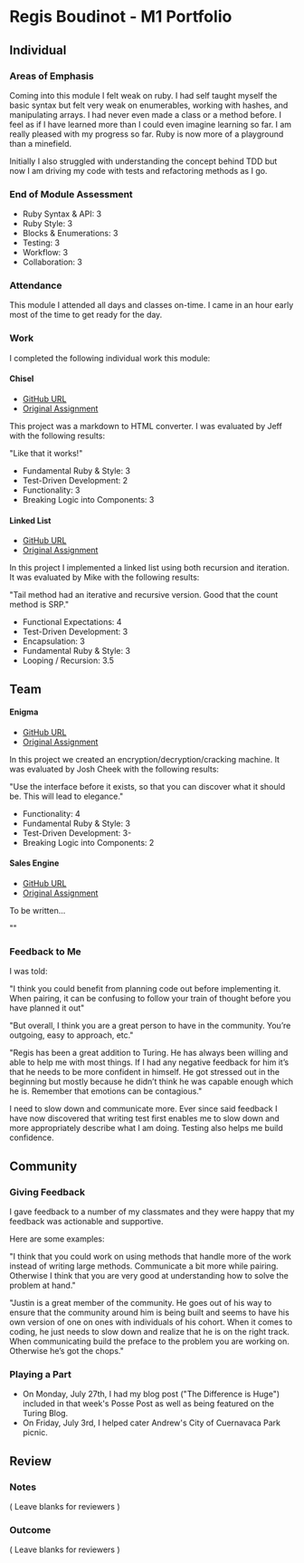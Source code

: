 # Regis Boudinot - M1 Portfolio

## Individual

### Areas of Emphasis

Coming into this module I felt weak on ruby. I had self taught myself the basic
syntax but felt very weak on enumerables, working with hashes, and manipulating
arrays. I had never even made a class or a method before. I feel as if I have
learned more than I could even imagine learning so far. I am really pleased
with my progress so far. Ruby is now more of a playground than a minefield.

Initially I also struggled with understanding the concept behind TDD
but now I am driving my code with tests and refactoring methods as I go.

### End of Module Assessment

* Ruby Syntax & API: 3
* Ruby Style: 3
* Blocks & Enumerations: 3
* Testing: 3
* Workflow: 3
* Collaboration: 3

### Attendance

This module I attended all days and classes on-time. I came in an hour early
most of the time to get ready for the day.

### Work

I completed the following individual work this module:

#### Chisel

* [GitHub URL](https://github.com/selfup/chisel)
* [Original Assignment](https://github.com/turingschool/curriculum/blob/master/source/projects/chisel.markdown)

This project was a markdown to HTML converter. I was evaluated by Jeff with
the following results:

"Like that it works!"

* Fundamental Ruby & Style: 3
* Test-Driven Development: 2
* Functionality: 3
* Breaking Logic into Components: 3

#### Linked List

* [GitHub URL](https://github.com/selfup/linked_list)
* [Original Assignment](https://github.com/turingschool/challenges/blob/master/linked_lists.markdown)

In this project I implemented a linked list using both recursion and iteration.
It was evaluated by Mike with the following results:

"Tail method had an iterative and recursive version.
Good that the count method is SRP."

* Functional Expectations: 4
* Test-Driven Development: 3
* Encapsulation: 3
* Fundamental Ruby & Style: 3
* Looping / Recursion: 3.5

## Team

#### Enigma

* [GitHub URL](https://github.com/selfup/enigma)
* [Original Assignment](https://github.com/turingschool/curriculum/blob/master/source/projects/enigma.markdown)

In this project we created an encryption/decryption/cracking machine.
It was evaluated by Josh Cheek with the following results:

"Use the interface before it exists, so that you can discover what it should be.
This will lead to elegance."

* Functionality: 4
* Fundamental Ruby & Style: 3
* Test-Driven Development: 3-
* Breaking Logic into Components: 2

#### Sales Engine

* [GitHub URL](https://github.com/selfup/sales_engine)
* [Original Assignment](https://github.com/turingschool/curriculum/blob/master/source/projects/sales_engine.markdown)

To be written...

""

### Feedback to Me

I was told:

"I think you could benefit from planning code out before implementing it.
When pairing, it can be confusing to follow your train of thought before you
have planned it out"

"But overall, I think you are a great person to have in the community.
You’re outgoing, easy to approach, etc."

"Regis has been a great addition to Turing.  He has always been willing and able
to help me with most things. If I had any negative feedback for him it’s that he
needs to be more confident in himself. He got stressed out in the beginning but
mostly because he didn’t think he was capable enough which he is. Remember that
emotions can be contagious."

I need to slow down and communicate more. Ever since said
feedback I have now discovered that writing test first enables me to slow down
and more appropriately describe what I am doing. Testing also helps me build
confidence.

## Community

### Giving Feedback

I gave feedback to a number of my classmates and they were happy that my
feedback was actionable and supportive.

Here are some examples:

"I think that you could work on using methods that handle more of the work
instead of writing large methods. Communicate a bit more while pairing.
Otherwise I think that you are very good at understanding how to solve the
problem at hand."

"Justin is a great member of the community. He goes out of his way to ensure
that the community around him is being built and seems to have his own version
of one on ones with individuals of his cohort. When it comes to coding, he just
needs to slow down and realize that he is on the right track. When communicating
build the preface to the problem you are working on.
Otherwise he’s got the chops."

### Playing a Part

* On Monday, July 27th, I had my blog post ("The Difference is Huge") included
in that week's Posse Post as well as being featured on the Turing Blog.
* On Friday, July 3rd, I helped cater Andrew's City of Cuernavaca Park picnic.

## Review

### Notes

( Leave blanks for reviewers )

### Outcome

( Leave blanks for reviewers )
